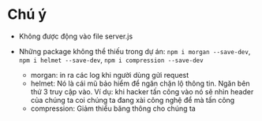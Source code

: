 # Chú ý

- Không được động vào file server.js

- Những package không thể thiếu trong dự án: `npm i morgan --save-dev`, `npm i helmet --save-dev`, `npm i compression --save-dev`
  - morgan: in ra các log khi người dùng gửi request
  - helmet: Nó là cái mũ bảo hiểm để ngăn chặn lộ thông tin. Ngăn bên thứ 3 truy cập vào. Ví dụ: khi hacker tấn công vào nó sẽ nhìn header của chúng ta coi chúng ta đang xài công nghệ để mà tấn công
  - compression: Giảm thiểu băng thông cho chúng ta
